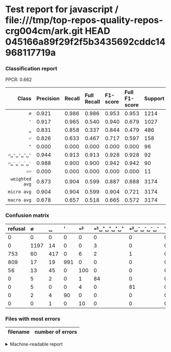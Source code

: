 # Test report for javascript / file:///tmp/top-repos-quality-repos-crg004cm/ark.git HEAD 045166a89f29f2f5b3435692cddc14968117719a

### Classification report

PPCR: 0.662

| Class | Precision | Recall | Full Recall | F1-score | Full F1-score | Support | Full Support | PPCR |
|------:|:----------|:-------|:------------|:---------|:---------|:--------|:-------------|:-----|
| `∅` | 0.921| 0.986| 0.986| 0.953| 0.953| 1214| 1214| 1.000 |
| `'` | 0.917| 0.965| 0.540| 0.940| 0.679| 1027| 1836| 0.559 |
| `␣` | 0.831| 0.858| 0.337| 0.844| 0.479| 486| 1239| 0.392 |
| `⏎` | 0.826| 0.633| 0.467| 0.717| 0.597| 158| 214| 0.738 |
| `"` | 0.000| 0.000| 0.000| 0.000| 0.000| 96| 96| 1.000 |
| `⏎␣⁺␣⁺␣⁺␣⁺` | 0.944| 0.913| 0.913| 0.928| 0.928| 92| 92| 1.000 |
| `⏎␣⁻␣⁻␣⁻␣⁻` | 0.988| 0.900| 0.900| 0.942| 0.942| 90| 90| 1.000 |
| `⏎⏎` | 0.000| 0.000| 0.000| 0.000| 0.000| 11| 11| 1.000 |
| `weighted avg` | 0.873| 0.904| 0.599| 0.887| 0.688| 3174| 4792| 0.662 |
| `micro avg` | 0.904| 0.904| 0.599| 0.904| 0.721| 3174| 4792| 0.662 |
| `macro avg` | 0.678| 0.657| 0.518| 0.665| 0.572| 3174| 4792| 0.662 |

### Confusion matrix

|refusal|  ∅| ␣| '| ⏎| ⏎␣⁺␣⁺␣⁺␣⁺| ⏎␣⁻␣⁻␣⁻␣⁻| "| ⏎⏎| 
|:---|:---|:---|:---|:---|:---|:---|:---|:---|
|0 |0 |0 |0 |0 |0 |0 |0 |0 |
|0 |1197 |14 |0 |0 |3 |0 |0 |0 |
|753 |60 |417 |0 |6 |2 |1 |0 |0 |
|809 |17 |19 |991 |0 |0 |0 |0 |0 |
|56 |13 |45 |0 |100 |0 |0 |0 |0 |
|0 |5 |2 |0 |1 |84 |0 |0 |0 |
|0 |5 |0 |0 |4 |0 |81 |0 |0 |
|0 |2 |4 |90 |0 |0 |0 |0 |0 |
|0 |0 |1 |0 |10 |0 |0 |0 |0 |

### Files with most errors

| filename | number of errors|
|:----:|:-----|

<details>
    <summary>Machine-readable report</summary>
```json
{
  "cl_report": {"\"": {"f1-score": 0.0, "precision": 0.0, "recall": 0.0, "support": 96}, "\u0027": {"f1-score": 0.9402277039848197, "precision": 0.9167437557816837, "recall": 0.9649464459591042, "support": 1027}, "macro avg": {"f1-score": 0.6654858296284497, "precision": 0.678371311303018, "recall": 0.6568653391362682, "support": 3174}, "micro avg": {"f1-score": 0.9042218021424071, "precision": 0.9042218021424071, "recall": 0.9042218021424071, "support": 3174}, "weighted avg": {"f1-score": 0.8871438897836986, "precision": 0.8727762374057084, "recall": 0.9042218021424071, "support": 3174}, "\u2205": {"f1-score": 0.9526462395543176, "precision": 0.9214780600461894, "recall": 0.985996705107084, "support": 1214}, "\u23ce": {"f1-score": 0.7168458781362006, "precision": 0.8264462809917356, "recall": 0.6329113924050633, "support": 158}, "\u23ce\u23ce": {"f1-score": 0.0, "precision": 0.0, "recall": 0.0, "support": 11}, "\u23ce\u2423\u207a\u2423\u207a\u2423\u207a\u2423\u207a": {"f1-score": 0.9281767955801105, "precision": 0.9438202247191011, "recall": 0.9130434782608695, "support": 92}, "\u23ce\u2423\u207b\u2423\u207b\u2423\u207b\u2423\u207b": {"f1-score": 0.9418604651162791, "precision": 0.9878048780487805, "recall": 0.9, "support": 90}, "\u2423": {"f1-score": 0.8441295546558705, "precision": 0.8306772908366534, "recall": 0.8580246913580247, "support": 486}},
  "cl_report_full": {"\"": {"f1-score": 0.0, "precision": 0.0, "recall": 0.0, "support": 96}, "\u0027": {"f1-score": 0.6794652039766883, "precision": 0.9167437557816837, "recall": 0.539760348583878, "support": 1836}, "macro avg": {"f1-score": 0.5722748333669244, "precision": 0.678371311303018, "recall": 0.5178314993649256, "support": 4792}, "micro avg": {"f1-score": 0.7205623901581723, "precision": 0.9042218021424071, "recall": 0.5989148580968281, "support": 4792}, "weighted avg": {"f1-score": 0.6876994911648008, "precision": 0.8730422511871114, "recall": 0.5989148580968281, "support": 4792}, "\u2205": {"f1-score": 0.9526462395543176, "precision": 0.9214780600461894, "recall": 0.985996705107084, "support": 1214}, "\u23ce": {"f1-score": 0.5970149253731344, "precision": 0.8264462809917356, "recall": 0.4672897196261682, "support": 214}, "\u23ce\u23ce": {"f1-score": 0.0, "precision": 0.0, "recall": 0.0, "support": 11}, "\u23ce\u2423\u207a\u2423\u207a\u2423\u207a\u2423\u207a": {"f1-score": 0.9281767955801105, "precision": 0.9438202247191011, "recall": 0.9130434782608695, "support": 92}, "\u23ce\u2423\u207b\u2423\u207b\u2423\u207b\u2423\u207b": {"f1-score": 0.9418604651162791, "precision": 0.9878048780487805, "recall": 0.9, "support": 90}, "\u2423": {"f1-score": 0.4790350373348651, "precision": 0.8306772908366534, "recall": 0.3365617433414044, "support": 1239}},
  "ppcr": 0.6623539232053423
}
```
</details>
